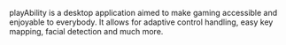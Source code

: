 
playAbility is a desktop application aimed to make gaming accessible and enjoyable to everybody. It allows for adaptive control handling, easy key mapping, facial detection and much more. 
